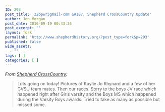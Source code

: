 ```yaml
---
ID: 293
post_title: '32bpwr3gmail-com &#187; Shepherd CrossCountry Update'
author: Jon Morgan
post_date: 2016-09-19 00:43:36
post_excerpt: ""
layout: fork
permalink: 'http://www.shepherdhistory.org/?post_type=fork&p=293'
published: false
wide_assets:
  - ""
tags: [ ]
categories: [ ]
---
```

<em>From <a href="https://www.facebook.com/shepherd.crosscountry">Shepherd CrossCountry</a>:</em>

<blockquote>Lots going on today! Pictures of Kaylie Jo Rhynard and a few of her GVSU team mates. Then our races. Sorry to the boys JV race which happened right after Girls varsity and the Boys MS which happened during the Varsity Boys awards. Tried to take as many as possible but missed some.</blockquote>